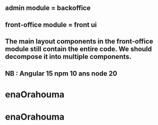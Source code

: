

## admin module = backoffice 

## front-office module = front ui 

## The main layout components in the front-office module still contain the entire code. We should decompose it into multiple components.


## NB : Angular 15 npm 10 ans node 20
# enaOrahouma
# enaOrahouma
